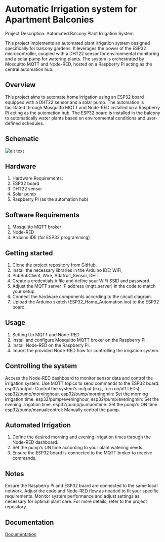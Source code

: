 
# Automatic Irrigation system for Apartment Balconies

Project Description: Automated Balcony Plant Irrigation System

This project implements an automated plant irrigation system designed specifically for balcony gardens. It leverages the power of the ESP32 microcontroller, coupled with a DHT22 sensor for environmental monitoring and a solar pump for watering plants. The system is orchestrated by Mosquitto MQTT and Node-RED, hosted on a Raspberry Pi acting as the central automation hub.



## Overview
This project aims to automate home irrigation using an ESP32 board equipped with a DHT22 sensor and a solar pump. The automation is facilitated through Mosquitto MQTT and Node-RED installed on a Raspberry Pi acting as the automation hub. The ESP32 board is installed in the balcony to automatically water plants based on environmental conditions and user-defined schedules.
## Schematic
![alt text]([https://raw.githubusercontent.com/abdulmoizshaikh/recipe-book/master/src/assets/images/Screenshot%20from%202021-03-31%2011-08-15.png?token=AGEPYAA3FGL4MHI7LZA75VLAMQJ5A](https://github.com/victorbernard48/Automatic-Irrigation-System/blob/main/Automatic%20Balcony%20Plants%20irrigation%20System.drawio%20(2).png))
## Hardware
1. Hardware Requirements:
2. ESP32 board
3. DHT22 sensor
4. Solar pump
5. Raspberry Pi (as the automation hub)
## Software Requirements
1. Mosquitto MQTT broker
2. Node-RED
3. Arduino IDE (for ESP32 programming)
## Getting started
1. Clone the project repository from GitHub.
2. Install the necessary libraries in the Arduino IDE: WiFi,
3. PubSubClient, Wire, Adafruit_Sensor, DHT.
4. Create a credentials.h file and define your WiFi SSID and password.
5. Adjust the MQTT server IP address (mqtt_server) in the code to match your setup.
6. Connect the hardware components according to the circuit diagram.
7. Upload the Arduino sketch (ESP32_Home_Automation.ino) to the ESP32 board.
## Usage
1. Setting Up MQTT and Node-RED
2. Install and configure Mosquitto MQTT broker on the Raspberry Pi.
3. Install Node-RED on the Raspberry Pi.
4. Import the provided Node-RED flow for controlling the irrigation system.
## Controlling the system
Access the Node-RED dashboard to monitor sensor data and control the irrigation system.
Use MQTT topics to send commands to the ESP32 board:
esp32/output: Control the system's output (e.g., turn on/off LEDs).
esp32/pump/morninghour, esp32/pump/morningmin: Set the morning irrigation time.
esp32/pump/eveninghour, esp32/pump/eveningmin: Set the evening irrigation time.
esp32/pump/pumpontime: Set the pump's ON time.
esp32/pump/manualcontrol: Manually control the pump.
## Automated Irrigation
1. Define the desired morning and evening irrigation times through the Node-RED dashboard.
2. Set the pump's ON time according to your plant watering needs.
3. Ensure the ESP32 board is connected to the MQTT broker to receive commands.
## Notes

Ensure the Raspberry Pi and ESP32 board are connected to the same local network.
Adjust the code and Node-RED flow as needed to fit your specific requirements.
Monitor system performance and adjust settings as necessary for optimal plant care.
For more details, refer to the project repository.
## Documentation

[Documentation](https://github.com/victorbernard48/Automatic-Irrigation-System/edit/main/README.md)

